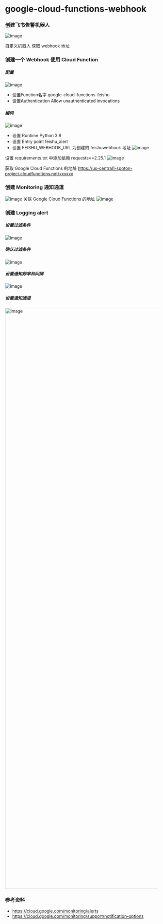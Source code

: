 # google-cloud-functions-webhook

### 创建飞书告警机器人

![image](https://user-images.githubusercontent.com/10955940/167241510-c179bb52-201f-4d02-92e6-74d84cdea870.png)

自定义机器人 获取 webhook 地址    

### 创建一个 Webhook 使用 Cloud Function 

##### 配置
![image](https://user-images.githubusercontent.com/10955940/167241523-38d7fa28-1cf0-4dea-876c-8a810e8be34b.png)

* 设置Function名字 google-cloud-functions-feishu
* 设置Authentication  Allow unauthenticated invocations

##### 编码
![image](https://user-images.githubusercontent.com/10955940/167241527-461f3373-d5c6-41d0-a194-35c133921bed.png)

* 设置 Runtime   Python 3.8
* 设置 Entry point  feishu_alert
* 设置 FEISHU_WEBHOOK_URL 为创建的 feishuwebhook 地址
![image](https://user-images.githubusercontent.com/10955940/167241539-8bb20c73-15ae-4dc1-aa51-fd618a6cbfc5.png)


设置 requirements.txt  中添加依赖 requests==2.25.1
![image](https://user-images.githubusercontent.com/10955940/167241546-d79ecea8-72a8-4d8b-83a8-09526a587757.png)


获取 Google Cloud Functions 的地址 https://us-central1-spoton-project.cloudfunctions.net/xxxxxx

### 创建 Monitoring 通知通道  

![image](https://user-images.githubusercontent.com/10955940/167241559-ed03ae37-1f66-4dfb-9a4a-73d0f76f6411.png)
关联 Google Cloud Functions 的地址
![image](https://user-images.githubusercontent.com/10955940/167241564-9c3e15e1-2aad-4c08-8d60-6cd259560d16.png)


### 创建 Logging alert

##### 设置过滤条件
![image](https://user-images.githubusercontent.com/10955940/167241572-b5166373-0208-415d-9ba3-3aafceacb21c.png)


##### 确认过滤条件
![image](https://user-images.githubusercontent.com/10955940/167241581-a2a7d66a-4460-4a66-a20c-c2d453e39619.png)


##### 设置通知频率和间隔
![image](https://user-images.githubusercontent.com/10955940/167241586-a290e791-f38b-42f0-b5c4-b48479f7b7a4.png)


##### 设置通知通道
<img width="1913" alt="image" src="https://user-images.githubusercontent.com/10955940/167241983-aaf80877-08e4-40be-a0e7-0e9cd6f7a786.png">

### 参考资料
* https://cloud.google.com/monitoring/alerts
* https://cloud.google.com/monitoring/support/notification-options
